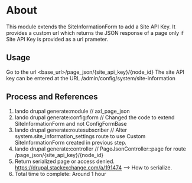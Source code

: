 # About

This module extends the SiteInformationForm to add a Site API Key. It provides a custom url which returns the JSON response of a page only if Site API Key is provided as a url prameter. 

## Usage
Go to the url <base_url>/page_json/{site_api_key}/{node_id}
The site API key can be entered at the URL /admin/config/system/site-information

## Process and References
1. lando drupal generate:module // axl_page_json
2. lando drupal generate:config:form // Changed the code to extend SiteInformationForm and not ConfigFormBase
3. lando drupal generate:routesubscriber // Alter system.site_information_settings route to use Custom SiteInformationForm created in previous step.
4. lando drupal generate:controller // PageJsonController::page for route /page_json/{site_api_key}/{node_id}
5. Return serialized page or access denied. https://drupal.stackexchange.com/a/191474 --> How to serialize.
1. Total time to complete: Around 1 hour
